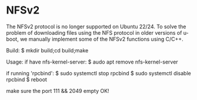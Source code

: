 # NFSv2
The NFSv2 protocol is no longer supported on Ubuntu 22/24. To solve the problem of downloading files using the NFS protocol in older versions of u-boot, we manually implement some of the NFSv2 functions using C/C++.

Build:
    $ mkdir build;cd build;make

Usage:
if have nfs-kernel-server:
	$ audo apt remove nfs-kernel-server

if running 'rpcbind':
	$ sudo systemctl stop rpcbind
	$ sudo systemctl disable rpcbind
	$ reboot

make sure the port 111 && 2049 empty
OK!

